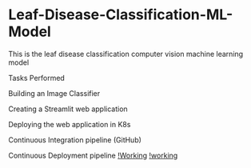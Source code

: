 # Leaf-Disease-Classification-ML-Model

This is the leaf disease classification computer vision machine learning model

Tasks Performed 

Building an Image Classifier

Creating a Streamlit web application

Deploying the web application in K8s

Continuous Integration pipeline (GitHub)

Continuous Deployment pipeline
[!Working](https://github.com/Rajatkapoor01/Leaf_Diseases-Classification/blob/main/Working%2001.png)
[!working](https://github.com/Rajatkapoor01/Leaf_Diseases-Classification/blob/main/Working%2002.png)
